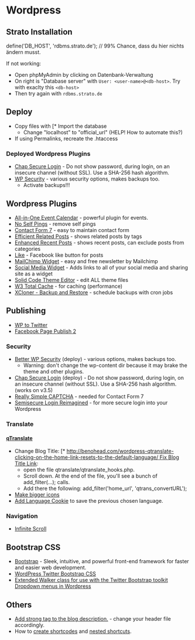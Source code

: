 # Wordpress

## Strato Installation
define('DB_HOST', 'rdbms.strato.de');    // 99% Chance, dass du hier nichts ändern musst.

If not working:

* Open phpMyAdmin by clicking on Datenbank-Verwaltung
* On right is "Database server" with  ```User: <user-name>@<db-host>```. Try with exaclty this ```<db-host>```
* Then try again with ```rdbms.strato.de```

## Deploy
* Copy files with [* Import the database
    * Change "localhost" to "official_url" (HELP! How to automate this?)
* If using Permalinks, recreate the .htaccess

### Deployed Wordpress Plugins
* [Chap Secure Login](http://wordpress.org/plugins/chap-secure-login/) - Do not show password, during login, on an insecure channel (without SSL). Use a SHA-256 hash algorithm.
* [WP Security](http://wordpress.org/plugins/better-wp-security/) - various security options, makes backups too.
    * Activate backups!!!

## Wordpress Plugins
* [All-in-One Event Calendar](https://wordpress.org/extend/plugins/all-in-one-event-calendar/) - powerful plugin for events.
* [No Self Pings](http://wordpress.org/extend/plugins/no-self-ping/) - remove self pings
* [Contact Form 7](http://wordpress.org/extend/plugins/contact-form-7/) - easy to maintain contact form
* [Efficient Related Posts](http://wordpress.org/extend/plugins/efficient-related-posts/) - shows related posts by tags
* [Enhanced Recent Posts](http://wordpress.org/extend/plugins/enhanced-recent-posts/) - shows recent posts, can exclude posts from categories
* [Like](http://wordpress.org/extend/plugins/like/) - Facebook like button for posts
* [MailChimp Widget](http://wordpress.org/extend/plugins/mailchimp-widget/) - easy and free newsletter by Mailchimp
* [Social Media Widget](http://wordpress.org/extend/plugins/social-media-widget/) - Adds links to all of your social media and sharing site as a widget
* [Solid Code Theme Editor](https://wordpress.org/extend/plugins/solid-code-theme-editor/) - edit ALL theme files
* [W3 Total Cache](http://wordpress.org/extend/plugins/w3-total-cache/) - for caching (performance)
* [XCloner - Backup and Restore](https://wordpress.org/extend/plugins/xcloner-backup-and-restore/) - schedule backups with cron jobs

## Publishing
* [WP to Twitter](https://wordpress.org/plugins/wp-to-twitter/)
* [Facebook Page Publish 2](http://wordpress.org/plugins/facebook-page-publish-2/)

### Security
* [Better WP Security](https://wordpress.org/extend/plugins/better-wp-security/) (deploy) - various options, makes backups too.
    * Warning: don't change the wp-content dir because it may brake the theme and other plugins.
* [Chap Secure Login](https://wordpress.org/extend/plugins/chap-secure-login/) (deploy) - Do not show password, during login, on an insecure channel (without SSL). Use a SHA-256 hash algorithm. (works on v3.5)
* [Really Simple CAPTCHA](http://wordpress.org/extend/plugins/really-simple-captcha/) - needed for Contact Form 7
* [Semisecure Login Reimagined](http://wordpress.org/extend/plugins/semisecure-login-reimagined/) - for more secure login into your Wordpress

### Translate

#### [qTranslate](https://wordpress.org/extend/plugins/qtranslate/)


* Change Blog Title: [* [http://benohead.com/wordpress-qtranslate-clicking-on-the-home-link-resets-to-the-default-language/ Fix Blog Title Link](:en]YourBlogTitle[:de]DeinBlogTitel):
    * open the file qtranslate/qtranslate_hooks.php.
    * Scroll down. At the end of the file, you'll see a bunch of add_filter(...); calls.
    * Add there the following: add_filter('home_url', 'qtrans_convertURL');
* [Make bigger icons](http://www.sewon-akiko.com/wordpress-qtranslate/)
* [Add Language Cookie](http://stackoverflow.com/a/14398434) to save the previous chosen language.

### Navigation
* [Infinite Scroll](https://wordpress.org/plugins/infinite-scroll/)

## Bootstrap CSS
* [Bootstrap](http://twitter.github.com/bootstrap/) - Sleek, intuitive, and powerful front-end framework for faster and easier web development.
* [WordPress Twitter Bootstrap CSS](https://wordpress.org/extend/plugins/wordpress-bootstrap-css/)
* [Extended Walker class for use with the Twitter Bootstrap toolkit Dropdown menus in Wordpress](https://gist.github.com/johnmegahan/1597994)

## Others
* [Add strong tag to the blog description.](http://stackoverflow.com/questions/4502086/is-there-a-way-of-adding-strong-tags-in-wordpresss-description-tagline-area) - change your header file accordingly.
* How to [create shortcodes](http://wp.smashingmagazine.com/2012/05/01/wordpress-shortcodes-complete-guide/) and [nested shortcuts](http://www.sitepoint.com/wordpress-nested-shortcodes/).
